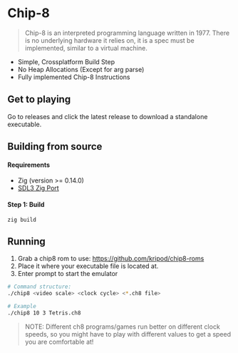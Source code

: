 # Chip-8
> Chip-8 is an interpreted programming language written in 1977. There is no underlying hardware it relies on, it is a spec must be implemented, similar to a virtual machine. 
- Simple, Crossplatform Build Step
- No Heap Allocations (Except for arg parse)
- Fully implemented Chip-8 Instructions

## Get to playing
Go to releases and click the latest release to download a standalone executable. 

## Building from source
#### Requirements
- Zig (version >= 0.14.0)
- [SDL3 Zig Port](https://github.com/castholm/SDL)

#### Step 1: Build
```zig
zig build
```

## Running 
1. Grab a chip8 rom to use: https://github.com/kripod/chip8-roms
2. Place it where your executable file is located at. 
3. Enter prompt to start the emulator
```bash
# Command structure:
./chip8 <video scale> <clock cycle> <*.ch8 file>

# Example 
./chip8 10 3 Tetris.ch8
```
> NOTE: Different ch8 programs/games run better on different clock speeds, so you might have to play with different values to get a speed you are comfortable at! 
